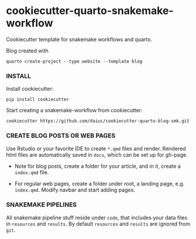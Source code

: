 # cookiecutter-quarto-snakemake-workflow

Cookiecutter template for snakemake workflows and quarto. 

Blog created with

```
quarto create-project --type website --template blog
```


### INSTALL

Install cookiecutter:

```
pip install cookiecutter
```

Start creating a snakemake-workflow from cookiecutter:
```
cookiecutter https://github.com/daiuc/cookiecutter-quarto-blog-smk.git
```


### CREATE BLOG POSTS OR WEB PAGES

Use Rstudio or your favorite IDE to create `*.qmd` files and render. Rendered html files are automatically saved in `docs`, which can be set up for gh-page.

- Note for blog posts, create a folder for your article, and in it, create a `index.qmd` file. 

- For regular web pages, create a folder under root, a landing page, e.g. `index.qmd`. Modify navbar and start adding pages.


### SNAKEMAKE PIPELINES

All snakemake pipeline stuff reside under `code`, that includes your data files in `resources` and `results`. By default `resources` and `results` are ignored from `git`. 


